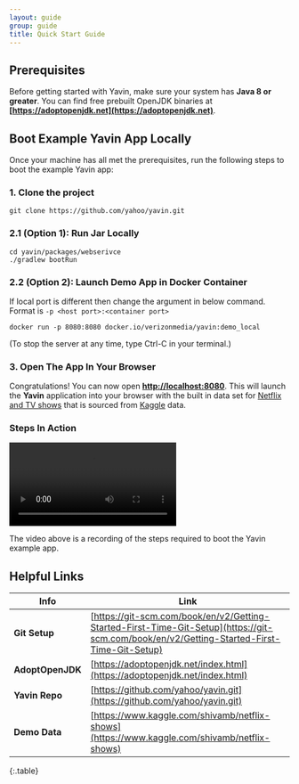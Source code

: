 ```yaml
---
layout: guide
group: guide
title: Quick Start Guide
---
```



## Prerequisites

Before getting started with Yavin, make sure your system has **Java 8 or greater**. You can find free prebuilt OpenJDK binaries at **[https://adoptopenjdk.net](https://adoptopenjdk.net)**.

## Boot Example Yavin App Locally

Once your machine has all met the prerequisites, run the following steps to boot the example Yavin app:

### 1. Clone the project

```shell
git clone https://github.com/yahoo/yavin.git
```

### 2.1 (Option 1): Run Jar Locally

```shell
cd yavin/packages/webserivce                 
./gradlew bootRun                           
```
### 2.2 (Option 2): Launch Demo App in Docker Container

If local port is different then change the argument in below command. Format is ```-p <host port>:<container port>```

```shell
docker run -p 8080:8080 docker.io/verizonmedia/yavin:demo_local
```

(To stop the server at any time, type Ctrl-C in your terminal.)

### 3. Open The App In Your Browser

Congratulations! You can now open **[http://localhost:8080](http://localhost:8080)**. This will launch the **Yavin** application into your browser with the built in data set for [Netflix and TV shows](https://www.kaggle.com/shivamb/netflix-shows) that is sourced from [Kaggle](https://www.kaggle.com/) data.


### Steps In Action

<video controls class="m-t-20">
  <source src="/assets/images/QS_installation_and_run.mp4" type="video/mp4">
</video>

The video above is a recording of the steps required to boot the Yavin example app.

## Helpful Links

| Info                     |  Link  |
|---------------------------------|--------|
| **Git Setup**  | [https://git-scm.com/book/en/v2/Getting-Started-First-Time-Git-Setup](https://git-scm.com/book/en/v2/Getting-Started-First-Time-Git-Setup) |
| **AdoptOpenJDK**  | [https://adoptopenjdk.net/index.html](https://adoptopenjdk.net/index.html) |
| **Yavin Repo**  |  [https://github.com/yahoo/yavin.git](https://github.com/yahoo/yavin.git) |
| **Demo Data** | [https://www.kaggle.com/shivamb/netflix-shows](https://www.kaggle.com/shivamb/netflix-shows) |
{:.table}

